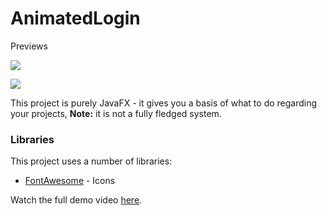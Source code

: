 # AnimatedLogin

Previews

![](https://github.com/xemacscode/AnimatedLogin/blob/master/screenshots/ssc1login.png) 

![](https://github.com/xemacscode/AnimatedLogin/blob/master/screenshots/ssc2signup.png)

This project is purely JavaFX - it gives you a basis of what to do regarding your projects, **Note:** it is not a fully fledged system. 

### Libraries

This project uses a number of libraries:

* [FontAwesome](https://bintray.com/jerady/maven/FontAwesomeFX/9.1.2) - Icons

Watch the full demo video [here](https://www.youtube.com/watch?v=SKyDoyAZyOo).

